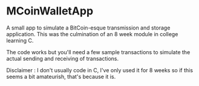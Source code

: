 # MCoinWalletApp

A small app to simulate a BitCoin-esque transmission and storage application.
This was the culmination of an 8 week module in college learning C.

The code works but you'll need a few sample transactions to simulate the actual sending and receiving of transactions.

Disclaimer : I don't usually code in C, I've only used it for 8 weeks so if this seems a bit amateurish, that's because it is.